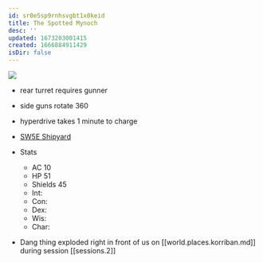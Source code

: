 ```yaml
---
id: sr0e5sp9rnhsvgbt1x0keid
title: The Spotted Mynoch
desc: ''
updated: 1673203001415
created: 1666884911429
isDir: false
---
```


![](2022-11-25-13-39-23.png)

- rear turret requires gunner
- side guns rotate 360
- hyperdrive takes 1 minute to charge
- [SW5E Shipyard](https://docs.google.com/spreadsheets/d/1ozkVBgDR1LH6HyjY_WweBuN3VxZ3UgSvABkuWYr5rkg/edit#gid=634464750)
- Stats
  - AC 10
  - HP 51
  - Shields 45
  - Int:
  - Con:
  - Dex:
  - Wis:
  - Char:

- Dang thing exploded right in front of us on [[world.places.korriban.md]] during session [[sessions.2]]
